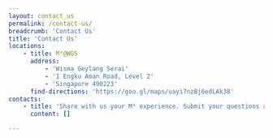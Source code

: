 ```yaml
---
layout: contact_us
permalink: /contact-us/
breadcrumb: 'Contact Us'
title: 'Contact Us'
locations:
    - title: M³@WGS
      address:
          - 'Wisma Geylang Serai'
          - '1 Engku Aman Road, Level 2'
          - 'Singapore 490223'
      find-directions: 'https://goo.gl/maps/uayi7nzBj6edLAk38'
contacts:
    - title: 'Share with us your M³ experience. Submit your questions and thoughts through our Online Feedback Form below.'
      content: []

---
```




<!-- Refer to _data/contact-us.yml to edit the list of board members -->
